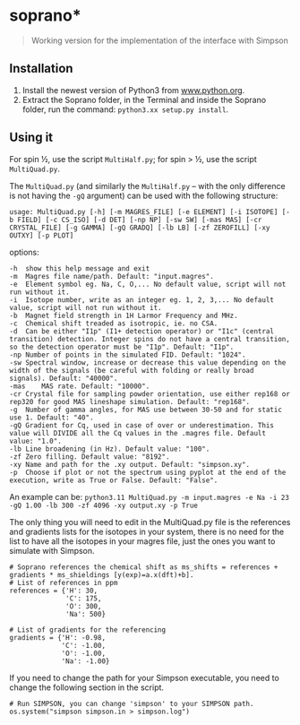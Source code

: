 # soprano* 
> Working version for the implementation of the interface with Simpson


## Installation
1. Install the newest version of Python3 from www.python.org.
2. Extract the Soprano folder, in the Terminal and inside the Soprano folder, run the command: `python3.xx setup.py install`.

## Using it

For spin ½, use the script `MultiHalf.py`; for spin > ½, use the script `MultiQuad.py`.

The `MultiQuad.py` (and similarly the `MultiHalf.py` – with the only difference is not having the `-gQ` argument) can be used with the following structure: 

```
usage: MultiQuad.py [-h] [-m MAGRES_FILE] [-e ELEMENT] [-i ISOTOPE] [-b FIELD] [-c CS_ISO] [-d DET] [-np NP] [-sw SW] [-mas MAS] [-cr CRYSTAL_FILE] [-g GAMMA] [-gQ GRADQ] [-lb LB] [-zf ZEROFILL] [-xy OUTXY] [-p PLOT]
```
options:
```
-h	show this help message and exit
-m	Magres file name/path. Default: "input.magres".
-e	Element symbol eg. Na, C, O,... No default value, script will not run without it.
-i	Isotope number, write as an integer eg. 1, 2, 3,... No default value, script will not run without it.
-b	Magnet field strength in 1H Larmor Frequency and MHz.
-c	Chemical shift treaded as isotropic, ie. no CSA.
-d	Can be either "I1p" (I1+ detection operator) or "I1c" (central transition) detection. Integer spins do not have a central transition, so the detection operator must be "I1p". Default: "I1p".
-np	Number of points in the simulated FID. Default: "1024".
-sw	Spectral window, increase or decrease this value depending on the width of the signals (be careful with folding or really broad signals). Default: "40000".
-mas	MAS rate. Default: "10000".
-cr	Crystal file for sampling powder orientation, use either rep168 or rep320 for good MAS lineshape simulation. Default: "rep168".
-g	Number of gamma angles, for MAS use between 30-50 and for static use 1. Default: "40".
-gQ	Gradient for Cq, used in case of over or underestimation. This value will DIVIDE all the Cq values in the .magres file. Default value: "1.0".
-lb	Line broadening (in Hz). Default value: "100".
-zf	Zero filling. Default value: "8192".
-xy	Name and path for the .xy output. Default: "simpson.xy".
-p	Choose if plot or not the spectrum using pyplot at the end of the execution, write as True or False. Default: "False".
```

An example can be:
`python3.11 MultiQuad.py -m input.magres -e Na -i 23 -gQ 1.00 -lb 300 -zf 4096 -xy output.xy -p True`

The only thing you will need to edit in the MultiQuad.py file is the references and gradients lists for the isotopes in your system, there is no need for the list to have all the isotopes in your magres file, just the ones you want to simulate with Simpson.

``` 
# Soprano references the chemical shift as ms_shifts = references + gradients * ms_shieldings [y(exp)=a.x(dft)+b].
# List of references in ppm
references = {'H': 30,
              'C': 175,
              'O': 300,
              'Na': 500}

# List of gradients for the referencing
gradients = {'H': -0.98,
             'C': -1.00,
             'O': -1.00,
             'Na': -1.00}
```

If you need to change the path for your Simpson executable, you need to change the following section in the script.
```
# Run SIMPSON, you can change 'simpson' to your SIMPSON path.
os.system("simpson simpson.in > simpson.log")
```
